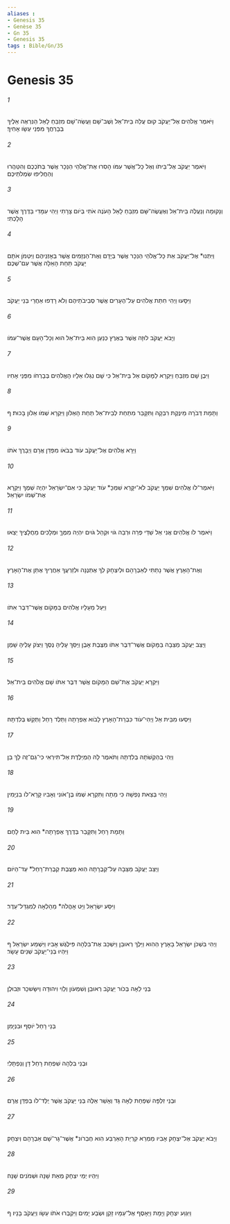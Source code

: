 ```yaml
---
aliases : 
- Genesis 35
- Genèse 35
- Gn 35
- Genesis 35
tags : Bible/Gn/35
---
```


# Genesis 35

###### 1
וַיֹּאמֶר אֱלֹהִים אֶל־יַעֲקֹב קוּם עֲלֵה בֵית־אֵל וְשֶׁב־שָׁם וַעֲשֵׂה־שָׁם מִזְבֵּחַ לָאֵל הַנִּרְאֶה אֵלֶיךָ בְּבָרְחֲךָ מִפְּנֵי עֵשָׂו אָחִיךָ׃
###### 2
וַיֹּאמֶר יַעֲקֹב אֶל־בֵּיתֹו וְאֶל כָּל־אֲשֶׁר עִמֹּו הָסִרוּ אֶת־אֱלֹהֵי הַנֵּכָר אֲשֶׁר בְּתֹכְכֶם וְהִטַּהֲרוּ וְהַחֲלִיפוּ שִׂמְלֹתֵיכֶם׃
###### 3
וְנָקוּמָה וְנַעֲלֶה בֵּית־אֵל וְאֶעֱשֶׂה־שָּׁם מִזְבֵּחַ לָאֵל הָעֹנֶה אֹתִי בְּיֹום צָרָתִי וַיְהִי עִמָּדִי בַּדֶּרֶךְ אֲשֶׁר הָלָכְתִּי׃
###### 4
וַיִּתְּנוּ* אֶל־יַעֲקֹב אֵת כָּל־אֱלֹהֵי הַנֵּכָר אֲשֶׁר בְּיָדָם וְאֶת־הַנְּזָמִים אֲשֶׁר בְּאָזְנֵיהֶם וַיִּטְמֹן אֹתָם יַעֲקֹב תַּחַת הָאֵלָה אֲשֶׁר עִם־שְׁכֶם׃
###### 5
וַיִּסָּעוּ וַיְהִי חִתַּת אֱלֹהִים עַל־הֶעָרִים אֲשֶׁר סְבִיבֹתֵיהֶם וְלֹא רָדְפוּ אַחֲרֵי בְּנֵי יַעֲקֹב׃
###### 6
וַיָּבֹא יַעֲקֹב לוּזָה אֲשֶׁר בְּאֶרֶץ כְּנַעַן הִוא בֵּית־אֵל הוּא וְכָל־הָעָם אֲשֶׁר־עִמֹּו׃
###### 7
וַיִּבֶן שָׁם מִזְבֵּחַ וַיִּקְרָא לַמָּקֹום אֵל בֵּית־אֵל כִּי שָׁם נִגְלוּ אֵלָיו הָאֱלֹהִים בְּבָרְחֹו מִפְּנֵי אָחִיו׃
###### 8
וַתָּמָת דְּבֹרָה מֵינֶקֶת רִבְקָה וַתִּקָּבֵר מִתַּחַת לְבֵית־אֵל תַּחַת הָאַלֹּון וַיִּקְרָא שְׁמֹו אַלֹּון בָּכוּת׃ ף
###### 9
וַיֵּרָא אֱלֹהִים אֶל־יַעֲקֹב עֹוד בְּבֹאֹו מִפַּדַּן אֲרָם וַיְבָרֶךְ אֹתֹו׃
###### 10
וַיֹּאמֶר־לֹו אֱלֹהִים שִׁמְךָ יַעֲקֹב לֹא־יִקָּרֵא שִׁמְכָ* עֹוד יַעֲקֹב כִּי אִם־יִשְׂרָאֵל יִהְיֶה שְׁמֶךָ וַיִּקְרָא אֶת־שְׁמֹו יִשְׂרָאֵל׃
###### 11
וַיֹּאמֶר לֹו אֱלֹהִים אֲנִי אֵל שַׁדַּי פְּרֵה וּרְבֵה גֹּוי וּקְהַל גֹּויִם יִהְיֶה מִמֶּךָּ וּמְלָכִים מֵחֲלָצֶיךָ יֵצֵאוּ׃
###### 12
וְאֶת־הָאָרֶץ אֲשֶׁר נָתַתִּי לְאַבְרָהָם וּלְיִצְחָק לְךָ אֶתְּנֶנָּה וּלְזַרְעֲךָ אַחֲרֶיךָ אֶתֵּן אֶת־הָאָרֶץ׃
###### 13
וַיַּעַל מֵעָלָיו אֱלֹהִים בַּמָּקֹום אֲשֶׁר־דִּבֶּר אִתֹּו׃
###### 14
וַיַּצֵּב יַעֲקֹב מַצֵּבָה בַּמָּקֹום אֲשֶׁר־דִּבֶּר אִתֹּו מַצֶּבֶת אָבֶן וַיַּסֵּךְ עָלֶיהָ נֶסֶךְ וַיִּצֹק עָלֶיהָ שָׁמֶן׃
###### 15
וַיִּקְרָא יַעֲקֹב אֶת־שֵׁם הַמָּקֹום אֲשֶׁר דִּבֶּר אִתֹּו שָׁם אֱלֹהִים בֵּית־אֵל׃
###### 16
וַיִּסְעוּ מִבֵּית אֵל וַיְהִי־עֹוד כִּבְרַת־הָאָרֶץ לָבֹוא אֶפְרָתָה וַתֵּלֶד רָחֵל וַתְּקַשׁ בְּלִדְתָּהּ׃
###### 17
וַיְהִי בְהַקְשֹׁתָהּ בְּלִדְתָּהּ וַתֹּאמֶר לָהּ הַמְיַלֶּדֶת אַל־תִּירְאִי כִּי־גַם־זֶה לָךְ בֵּן׃
###### 18
וַיְהִי בְּצֵאת נַפְשָׁהּ כִּי מֵתָה וַתִּקְרָא שְׁמֹו בֶּן־אֹונִי וְאָבִיו קָרָא־לֹו בִנְיָמִין׃
###### 19
וַתָּמָת רָחֵל וַתִּקָּבֵר בְּדֶרֶךְ אֶפְרָתָה* הִוא בֵּית לָחֶם׃
###### 20
וַיַּצֵּב יַעֲקֹב מַצֵּבָה עַל־קְבֻרָתָהּ הִוא מַצֶּבֶת קְבֻרַת־רָחֵל* עַד־הַיֹּום׃
###### 21
וַיִּסַּע יִשְׂרָאֵל וַיֵּט אָהֳלֹה* מֵהָלְאָה לְמִגְדַּל־עֵדֶר׃
###### 22
וַיְהִי בִּשְׁכֹּן יִשְׂרָאֵל בָּאָרֶץ הַהִוא וַיֵּלֶךְ רְאוּבֵן וַיִּשְׁכַּב אֶת־בִּלְהָה פִּילֶגֶשׁ אָבִיו וַיִּשְׁמַע יִשְׂרָאֵל ף וַיִּהְיוּ בְנֵי־יַעֲקֹב שְׁנֵים עָשָׂר׃
###### 23
בְּנֵי לֵאָה בְּכֹור יַעֲקֹב רְאוּבֵן וְשִׁמְעֹון וְלֵוִי וִיהוּדָה וְיִשָּׂשכָר וּזְבוּלֻן׃
###### 24
בְּנֵי רָחֵל יֹוסֵף וּבִנְיָמִן׃
###### 25
וּבְנֵי בִלְהָה שִׁפְחַת רָחֵל דָּן וְנַפְתָּלִי׃
###### 26
וּבְנֵי זִלְפָּה שִׁפְחַת לֵאָה גָּד וְאָשֵׁר אֵלֶּה בְּנֵי יַעֲקֹב אֲשֶׁר יֻלַּד־לֹו בְּפַדַּן אֲרָם׃
###### 27
וַיָּבֹא יַעֲקֹב אֶל־יִצְחָק אָבִיו מַמְרֵא קִרְיַת הָאַרְבַּע הִוא חֶבְרֹונ* אֲשֶׁר־גָּר־שָׁם אַבְרָהָם וְיִצְחָק׃
###### 28
וַיִּהְיוּ יְמֵי יִצְחָק מְאַת שָׁנָה וּשְׁמֹנִים שָׁנָה׃
###### 29
וַיִּגְוַע יִצְחָק וַיָּמָת וַיֵּאָסֶף אֶל־עַמָּיו זָקֵן וּשְׂבַע יָמִים וַיִּקְבְּרוּ אֹתֹו עֵשָׂו וְיַעֲקֹב בָּנָיו׃ ף
